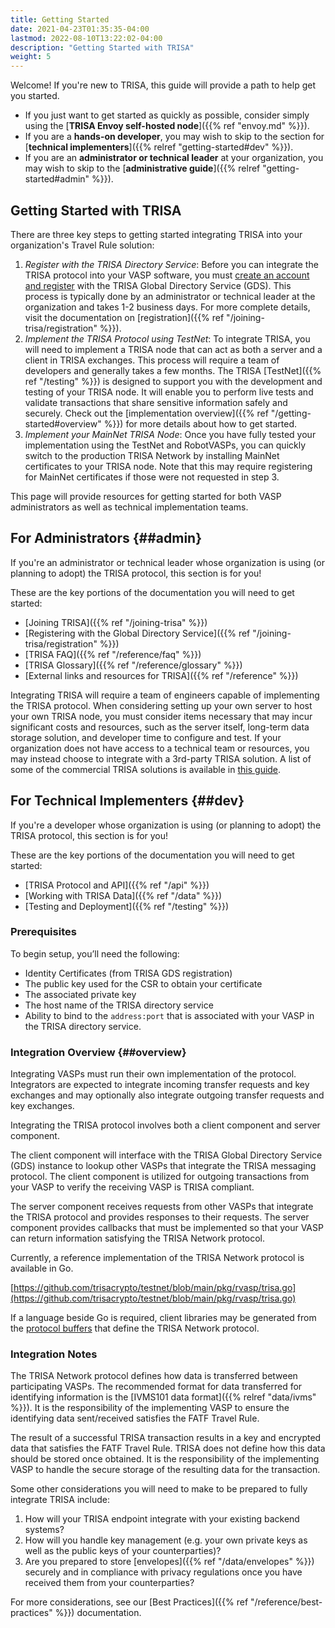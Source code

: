 ```yaml
---
title: Getting Started
date: 2021-04-23T01:35:35-04:00
lastmod: 2022-08-10T13:22:02-04:00
description: "Getting Started with TRISA"
weight: 5
---
```


Welcome! If you're new to TRISA, this guide will provide a path to help get you started.

- If you just want to get started as quickly as possible, consider simply using the [**TRISA Envoy self-hosted node**]({{% ref "envoy.md" %}}).
- If you are a **hands-on developer**, you may wish to skip to the section for [**technical implementers**]({{% relref "getting-started#dev" %}}).
- If you are an **administrator or technical leader** at your organization, you may wish to skip to the [**administrative guide**]({{% relref "getting-started#admin" %}}).

## Getting Started with TRISA

There are three key steps to getting started integrating TRISA into your organization's Travel Rule solution:

1. *Register with the TRISA Directory Service*: Before you can integrate the TRISA protocol into your VASP software, you must [create an account and register](https://trisa.directory/guide) with the TRISA Global Directory Service (GDS). This process is typically done by an administrator or technical leader at the organization and takes 1-2 business days. For more complete details, visit the documentation on [registration]({{% ref "/joining-trisa/registration" %}}).
2. *Implement the TRISA Protocol using TestNet*: To integrate TRISA, you will need to implement a TRISA node that can act as both a server and a client in TRISA exchanges. This process will require a team of developers and generally takes a few months. The TRISA [TestNet]({{% ref "/testing" %}}) is designed to support you with the development and testing of your TRISA node. It will enable you to perform live tests and validate transactions that share sensitive information safely and securely. Check out the [implementation overview]({{% ref "/getting-started#overview" %}}) for more details about how to get started.
3. *Implement your MainNet TRISA Node*: Once you have fully tested your implementation using the TestNet and RobotVASPs, you can quickly switch to the production TRISA Network by installing MainNet certificates to your TRISA node. Note that this may require registering for MainNet certificates if those were not requested in step 3.

This page will provide resources for getting started for both VASP administrators as well as technical implementation teams.

## For Administrators {##admin}

If you're an administrator or technical leader whose organization is using (or planning to adopt) the TRISA protocol, this section is for you!

These are the key portions of the documentation you will need to get started:
- [Joining TRISA]({{% ref "/joining-trisa" %}})
- [Registering with the Global Directory Service]({{% ref "/joining-trisa/registration" %}})
- [TRISA FAQ]({{% ref "/reference/faq" %}})
- [TRISA Glossary]({{% ref "/reference/glossary" %}})
- [External links and resources for TRISA]({{% ref "/reference" %}})

Integrating TRISA will require a team of engineers capable of implementing the TRISA protocol. When considering setting up your own server to host your own TRISA node, you must consider items necessary that may incur significant costs and resources, such as the server itself, long-term data storage solution, and developer time to configure and test. If your organization does not have access to a technical team or resources, you may instead choose to integrate with a 3rd-party TRISA solution. A list of some of the commercial TRISA solutions is available in [this guide](https://trisa.io/regulators-guide/).


## For Technical Implementers {##dev}

If you're a developer whose organization is using (or planning to adopt) the TRISA protocol, this section is for you!

These are the key portions of the documentation you will need to get started:
- [TRISA Protocol and API]({{% ref "/api" %}})
- [Working with TRISA Data]({{% ref "/data" %}})
- [Testing and Deployment]({{% ref "/testing" %}})

### Prerequisites

To begin setup, you’ll need the following:

*   Identity Certificates (from TRISA GDS registration)
*   The public key used for the CSR to obtain your certificate
*   The associated private key
*   The host name of the TRISA directory service
*   Ability to bind to the `address:port` that is associated with your VASP in the TRISA directory service.

### Integration Overview {##overview}

Integrating VASPs must run their own implementation of the protocol. Integrators are expected to integrate incoming transfer requests and key exchanges and may optionally also integrate outgoing transfer requests and key exchanges.

Integrating the TRISA protocol involves both a client component and server component.

The client component will interface with the TRISA Global Directory Service (GDS) instance to lookup other VASPs that integrate the TRISA messaging protocol. The client component is utilized for outgoing transactions from your VASP to verify the receiving VASP is TRISA compliant.

The server component receives requests from other VASPs that integrate the TRISA protocol and provides responses to their requests. The server component provides callbacks that must be implemented so that your VASP can return information satisfying the TRISA Network protocol.

Currently, a reference implementation of the TRISA Network protocol is available in Go.

[https://github.com/trisacrypto/testnet/blob/main/pkg/rvasp/trisa.go](https://github.com/trisacrypto/testnet/blob/main/pkg/rvasp/trisa.go)

If a language beside Go is required, client libraries may be generated from the [protocol buffers](https://github.com/trisacrypto/trisa/tree/main/proto) that define the TRISA Network protocol.

### Integration Notes

The TRISA Network protocol defines how data is transferred between participating VASPs. The recommended format for data transferred for identifying information is the [IVMS101 data format]({{% relref "data/ivms" %}}). It is the responsibility of the implementing VASP to ensure the identifying data sent/received satisfies the FATF Travel Rule.

The result of a successful TRISA transaction results in a key and encrypted data that satisfies the FATF Travel Rule. TRISA does not define how this data should be stored once obtained. It is the responsibility of the implementing VASP to handle the secure storage of the resulting data for the transaction.

Some other considerations you will need to make to be prepared to fully integrate TRISA include:

1. How will your TRISA endpoint integrate with your existing backend systems?
2. How will you handle key management (e.g. your own private keys as well as the public keys of your counterparties)?
3. Are you prepared to store [envelopes]({{% ref "/data/envelopes" %}}) securely and in compliance with privacy regulations once you have received them from your counterparties?

For more considerations, see our [Best Practices]({{% ref "/reference/best-practices" %}}) documentation.
